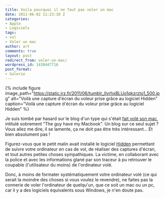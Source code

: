 ```yaml
---
title: Voila pourquoi il ne faut pas voler un mac
date: 2011-06-02 11:23:10 Z
categories:
- Apple
- Logiciels
tags:
- vol
- Voler un mac
author: art
comments: true
layout: post
redirect_from: voler-un-mac/
wordpress_id: 1438447716
post_format:
- Galerie
---
```


 {% include figure image_path="https://static.irz.fr/2011/06/tumblr_llvrhxBLUo1qkzrzto1_500.jpg" alt="Voilà une capture d'écran du voleur prise grâce au logiciel Hidden" caption="Voilà une capture d'écran du voleur prise grâce au logiciel Hidden" %}


Je suis tombé par hasard sur le blog d'un type qui s'était [fait volé son mac](http://thisguyhasmymacbook.tumblr.com/), intitulé sobrement "The guy have my Macbook". Un blog sur ce seul sujet ? Vous allez me dire, il se lamente, ça ne doit pas être très intéressant... Et bien absolument pas !

Figurez-vous que le petit malin avait installé le logiciel [Hidden](http://hiddenapp.com/) permettant de suivre votre ordinateur en cas de vol, de réaliser des captures d'écran, et tout autres petites choses sympathiques. La victime, en collaborant avec la police et avec les informations glané par son traceur à pu retrouver le coupable (l'utilisateur du moins) de l'ordinateur volé.

Donc, à moins de formater systématiquement votre ordinateur volé (ce qui serait la moindre des choses si vous voulez le revendre), ne faites pas la connerie de voler l'ordinateur de quelqu'un, que ce soit un mac ou un pc, car il y a des logiciels équivalents sous Windows, je n'en doute pas.
